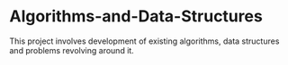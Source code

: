 # Algorithms-and-Data-Structures

This project involves development of existing algorithms, data structures and problems revolving around it.
